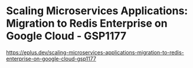 # Scaling Microservices Applications: Migration to Redis Enterprise on Google Cloud - GSP1177

<https://eplus.dev/scaling-microservices-applications-migration-to-redis-enterprise-on-google-cloud-gsp1177>